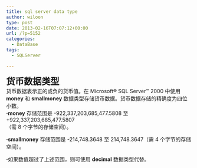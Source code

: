```yaml
---
title: sql server data type
author: wiloon
type: post
date: 2013-02-16T07:07:12+00:00
url: /?p=5152
categories:
  - DataBase
tags:
  - SQLServer

---
```

<span><strong><span style="font-size: x-large;">货币数据类型<br /> </span></strong><wbr /><wbr /><wbr /><wbr /><wbr />货币数据表示正的或负的货币值。在 Microsoft® SQL Server™ 2000 中使用<strong>money</strong> 和 <strong>smallmoney</strong> 数据类型存储货币数据。货币数据存储的精确度为四位小数。<br /> <strong>·money</strong> 存储范围是 -922,337,203,685,477.5808 至+922,337,203,685,477.5807<br /> <wbr /><wbr /><wbr /><wbr /><wbr />（需 8 个字节的存储空间）。</span>

<span><strong>·smallmoney</strong> 存储范围是 -214,748.3648 至 214,748.3647（需 4 个字节的存储空间）。</span>

<span><strong>·</strong>如果数值超过了上述范围，则可使用 <strong>decimal</strong> 数据类型代替。</span>
